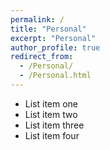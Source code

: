 ```yaml
---
permalink: /
title: "Personal"
excerpt: "Personal"
author_profile: true
redirect_from: 
  - /Personal/
  - /Personal.html
---
```


 * List item one 
 * List item two
 * List item three
 * List item four
